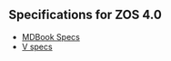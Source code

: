 ## Specifications for ZOS 4.0

- [MDBook Specs](https://info.ourworld.tf/zosspecs/)
- [V specs](https://info.ourworld.tf/zosspecs_v/)
